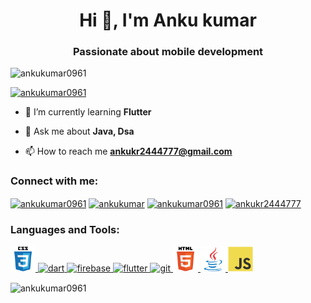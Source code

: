 <h1 align="center">Hi 👋, I'm Anku kumar</h1>
<h3 align="center">Passionate about mobile development</h3>

<p align="left"> <img src="https://komarev.com/ghpvc/?username=ankukumar0961&label=Profile%20views&color=0e75b6&style=flat" alt="ankukumar0961" /> </p>

<p align="left"> <a href="https://twitter.com/ankukumar0961" target="blank"><img src="https://img.shields.io/twitter/follow/ankukumar0961?logo=twitter&style=for-the-badge" alt="ankukumar0961" /></a> </p>

- 🌱 I’m currently learning **Flutter**

- 💬 Ask me about **Java, Dsa**

- 📫 How to reach me **ankukr2444777@gmail.com**

<h3 align="left">Connect with me:</h3>
<p align="left">
<a href="https://twitter.com/ankukumar0961" target="blank"><img align="center" src="https://raw.githubusercontent.com/rahuldkjain/github-profile-readme-generator/master/src/images/icons/Social/twitter.svg" alt="ankukumar0961" height="30" width="40" /></a>
<a href="https://linkedin.com/in/ankukumar" target="blank"><img align="center" src="https://raw.githubusercontent.com/rahuldkjain/github-profile-readme-generator/master/src/images/icons/Social/linked-in-alt.svg" alt="ankukumar" height="30" width="40" /></a>
<a href="https://instagram.com/ankukumar0961" target="blank"><img align="center" src="https://raw.githubusercontent.com/rahuldkjain/github-profile-readme-generator/master/src/images/icons/Social/instagram.svg" alt="ankukumar0961" height="30" width="40" /></a>
<a href="https://www.leetcode.com/ankukr2444777" target="blank"><img align="center" src="https://raw.githubusercontent.com/rahuldkjain/github-profile-readme-generator/master/src/images/icons/Social/leet-code.svg" alt="ankukr2444777" height="30" width="40" /></a>
</p>

<h3 align="left">Languages and Tools:</h3>
<p align="left"> <a href="https://www.w3schools.com/css/" target="_blank" rel="noreferrer"> <img src="https://raw.githubusercontent.com/devicons/devicon/master/icons/css3/css3-original-wordmark.svg" alt="css3" width="40" height="40"/> </a> <a href="https://dart.dev" target="_blank" rel="noreferrer"> <img src="https://www.vectorlogo.zone/logos/dartlang/dartlang-icon.svg" alt="dart" width="40" height="40"/> </a> <a href="https://firebase.google.com/" target="_blank" rel="noreferrer"> <img src="https://www.vectorlogo.zone/logos/firebase/firebase-icon.svg" alt="firebase" width="40" height="40"/> </a> <a href="https://flutter.dev" target="_blank" rel="noreferrer"> <img src="https://www.vectorlogo.zone/logos/flutterio/flutterio-icon.svg" alt="flutter" width="40" height="40"/> </a> <a href="https://git-scm.com/" target="_blank" rel="noreferrer"> <img src="https://www.vectorlogo.zone/logos/git-scm/git-scm-icon.svg" alt="git" width="40" height="40"/> </a> <a href="https://www.w3.org/html/" target="_blank" rel="noreferrer"> <img src="https://raw.githubusercontent.com/devicons/devicon/master/icons/html5/html5-original-wordmark.svg" alt="html5" width="40" height="40"/> </a> <a href="https://www.java.com" target="_blank" rel="noreferrer"> <img src="https://raw.githubusercontent.com/devicons/devicon/master/icons/java/java-original.svg" alt="java" width="40" height="40"/> </a> <a href="https://developer.mozilla.org/en-US/docs/Web/JavaScript" target="_blank" rel="noreferrer"> <img src="https://raw.githubusercontent.com/devicons/devicon/master/icons/javascript/javascript-original.svg" alt="javascript" width="40" height="40"/> </a> </p>

<p><img align="center" src="https://github-readme-stats.vercel.app/api/top-langs?username=ankukumar0961&show_icons=true&locale=en&layout=compact" alt="ankukumar0961" /></p>

<!---
ankukumar0961/ankukumar0961 is a ✨ special ✨ repository because its `README.md` (this file) appears on your GitHub profile.
You can click the Preview link to take a look at your changes.
--->
